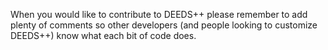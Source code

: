 When you would like to contribute to DEEDS++ please remember to add plenty of comments so other developers (and people looking to customize DEEDS++) know what each bit of code does.

